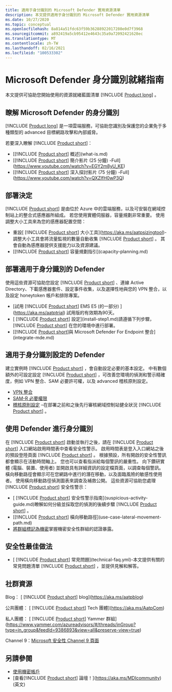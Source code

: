 ```yaml
---
title: 適用于身分識別的 Microsoft Defender 實用資源清單
description: 本文提供適用于身分識別的 Microsoft Defender 實用資源清單
ms.date: 10/27/2020
ms.topic: conceptual
ms.openlocfilehash: 8a814a51fdc63f59b36288922017280e0d7f3968
ms.sourcegitcommit: a892419a5cb95412e4643c35a9a72092421628ec
ms.translationtype: MT
ms.contentlocale: zh-TW
ms.lasthandoff: 02/16/2021
ms.locfileid: "100533302"
---
```

# <a name="microsoft-defender-for-identity-readiness-guide"></a>Microsoft Defender 身分識別就緒指南

本文提供可協助您開始使用的資源就緒藍圖清單 [!INCLUDE [Product long](includes/product-long.md)] 。

## <a name="understanding-microsoft-defender-for-identity"></a>瞭解 Microsoft Defender 的身分識別

[!INCLUDE [Product long](includes/product-long.md)] 是一項雲端服務，可協助您識別及保護您的企業免于多種類型的 advanced 目標網路攻擊和內部威脅。

若要深入瞭解 [!INCLUDE [Product short](includes/product-short.md)]：

- [[!INCLUDE [Product short](includes/product-short.md)] 概述](what-is.md)
- [[!INCLUDE [Product short](includes/product-short.md)] 簡介影片 (25 分鐘) -Full](https://www.youtube.com/watch?v=EGY2m8yU_KE)
- [[!INCLUDE [Product short](includes/product-short.md)] 深入探討影片 (75 分鐘) -Full](https://www.youtube.com/watch?v=QXZIfH0wP3Q)

## <a name="deployment-decisions"></a>部署決定

[!INCLUDE [Product short](includes/product-short.md)] 是由位於 Azure 中的雲端服務，以及可安裝在網域控制站上的整合式感應器所組成。 若您使用實體伺服器，容量規劃非常重要。 使用調整大小工具來為您的感應器配置空間：

- 重設[ [!INCLUDE [Product short](includes/product-short.md)] 大小工具](https://aka.ms/aatpsizingtool)-調整大小工具會將流量監視的數量自動收集 [!INCLUDE [Product short](includes/product-short.md)] 。 其會自動為感應器提供支援能力以及資源建議。
- [[!INCLUDE [Product short](includes/product-short.md)] 容量規劃指引](capacity-planning.md)

## <a name="deploy-defender-for-identity"></a>部署適用于身分識別的 Defender

使用這些資源可協助您設定 [!INCLUDE [Product short](includes/product-short.md)] 、連線 Active Directory、下載感應器套件、設定事件收集，以及選擇性地與您的 VPN 整合，以及設定 honeytoken 帳戶和排除專案。

- [試用 [!INCLUDE [Product short](includes/product-short.md)] EMS E5 (的一部分) ](https://aka.ms/aatptrial)  試用版的有效期為90天。
- [ [!INCLUDE [Product short](includes/product-short.md)] 設定](install-step1.md)請遵循下列步驟， [!INCLUDE [Product short](includes/product-short.md)] 在您的環境中進行部署。
- [[!INCLUDE [Product short](includes/product-short.md)]與 Microsoft Defender For Endpoint 整合](integrate-mde.md)

## <a name="defender-for-identity-settings"></a>適用于身分識別設定的 Defender

建立實例時 [!INCLUDE [Product short](includes/product-short.md)] ，會自動設定必要的基本設定。 中有數個額外的可設定設定 [!INCLUDE [Product short](includes/product-short.md)] ，可改善您環境的偵測和警示精確度，例如 VPN 整合、SAM 必要許可權，以及 advanced 稽核原則設定。

- [VPN 整合](install-step6-vpn.md)
- [SAM-R 必要權限](install-step8-samr.md)
- [稽核原則設定](configure-windows-event-collection.md) –在部署之前和之後先行審核網域控制站健全狀況 [!INCLUDE [Product short](includes/product-short.md)] 。

## <a name="work-with-defender-for-identity"></a>使用 Defender 進行身分識別

在 [!INCLUDE [Product short](includes/product-short.md)] 啟動並執行之後，請在 [!INCLUDE [Product short](includes/product-short.md)] 入口網站啟用時間表中查看安全性警示。 啟用時間表是登入入口網站之後的預設登陸頁面 [!INCLUDE [Product short](includes/product-short.md)] 。 根據預設，所有開啟的安全性警訊都會顯示在活動時間軸上。 您也可以查看指派給每個警訊的嚴重性。 向下鑽研實體 (電腦、裝置、使用者) 並開啟具有詳細資訊的設定檔頁面，以調查每個警訊。 橫向移動路徑會顯示可在您網路中進行的潛在移動，以及面臨風險的敏感性使用者。 使用橫向移動路徑偵測圖表來調查及補救公開。 這些資源可協助您處理 [!INCLUDE [Product short](includes/product-short.md)] 安全性警示：

- [ [!INCLUDE [Product short](includes/product-short.md)] 安全性警示指南](suspicious-activity-guide.md)瞭解如何分級並採取您的偵測的後續步驟 [!INCLUDE [Product short](includes/product-short.md)] 。
- [[!INCLUDE [Product short](includes/product-short.md)] 橫向移動路徑](use-case-lateral-movement-path.md)
- [將群組標記為機密](sensitive-accounts.md)掌握機密安全性群組的認證暴露。

## <a name="security-best-practices"></a>安全性最佳做法

- [ [!INCLUDE [Product short](includes/product-short.md)] 常見問題](technical-faq.yml)-本文提供有關的常見問題清單 [!INCLUDE [Product short](includes/product-short.md)] ，並提供見解和解答。

## <a name="community-resources"></a>社群資源

Blog： [ [!INCLUDE [Product short](includes/product-short.md)] blog](https://aka.ms/aatpblog)

公共團體： [ [!INCLUDE [Product short](includes/product-short.md)] Tech 團體](https://aka.ms/AatpCom)

私人團體： [ [!INCLUDE [Product short](includes/product-short.md)] Yammer 群組](https://www.yammer.com/azureadvisors/#/threads/inGroup?type=in_group&feedId=9386893&view=all&preserve-view=true)

Channel 9：[Microsoft 安全性 Channel 9 頁面](https://channel9.msdn.com/Shows/Microsoft-Security/)

## <a name="see-also"></a>另請參閱

- [使用機密帳戶](sensitive-accounts.md)
- [查看[!INCLUDE [Product short](includes/product-short.md)] 論壇！](https://aka.ms/MDIcommunity)\(英文\)
